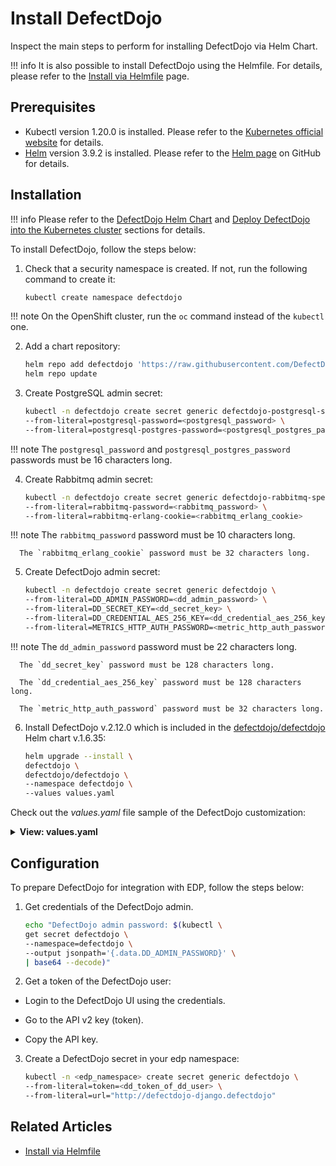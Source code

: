 # Install DefectDojo

Inspect the main steps to perform for installing DefectDojo via Helm Chart.

!!! info
    It is also possible to install DefectDojo using the Helmfile. For details, please refer to the [Install via Helmfile](./install-via-helmfile.md##deploy-defectdojo) page.

## Prerequisites

* Kubectl version 1.20.0 is installed. Please refer to the [Kubernetes official website](https://v1-20.docs.kubernetes.io/docs/setup/release/notes/) for details.
* [Helm](https://helm.sh) version 3.9.2 is installed. Please refer to the [Helm page](https://github.com/helm/helm/releases/tag/v3.9.2) on GitHub for details.

## Installation

!!! info
    Please refer to the [DefectDojo Helm Chart](https://github.com/DefectDojo/django-DefectDojo/tree/master/helm/defectdojo)
    and [Deploy DefectDojo into the Kubernetes cluster](https://github.com/DefectDojo/django-DefectDojo/blob/dev/readme-docs/KUBERNETES.md)
    sections for details.

To install DefectDojo, follow the steps below:

1. Check that a security namespace is created. If not, run the following command to create it:

   ```bash
   kubectl create namespace defectdojo
   ```

  !!! note
      On the OpenShift cluster, run the `oc` command instead of the `kubectl` one.

2. Add a chart repository:

   ```bash
   helm repo add defectdojo 'https://raw.githubusercontent.com/DefectDojo/django-DefectDojo/helm-charts'
   helm repo update
   ```

3. Create PostgreSQL admin secret:

   ```bash
   kubectl -n defectdojo create secret generic defectdojo-postgresql-specific \
   --from-literal=postgresql-password=<postgresql_password> \
   --from-literal=postgresql-postgres-password=<postgresql_postgres_password>
   ```

  !!! note
      The `postgresql_password` and `postgresql_postgres_password` passwords must be 16 characters long.

4. Create Rabbitmq admin secret:

   ```bash
   kubectl -n defectdojo create secret generic defectdojo-rabbitmq-specific \
   --from-literal=rabbitmq-password=<rabbitmq_password> \
   --from-literal=rabbitmq-erlang-cookie=<rabbitmq_erlang_cookie>
   ```

  !!! note
      The `rabbitmq_password` password must be 10 characters long.

      The `rabbitmq_erlang_cookie` password must be 32 characters long.

5. Create DefectDojo admin secret:

   ```bash
   kubectl -n defectdojo create secret generic defectdojo \
   --from-literal=DD_ADMIN_PASSWORD=<dd_admin_password> \
   --from-literal=DD_SECRET_KEY=<dd_secret_key> \
   --from-literal=DD_CREDENTIAL_AES_256_KEY=<dd_credential_aes_256_key> \
   --from-literal=METRICS_HTTP_AUTH_PASSWORD=<metric_http_auth_password>
   ```

  !!! note
      The `dd_admin_password` password must be 22 characters long.

      The `dd_secret_key` password must be 128 characters long.

      The `dd_credential_aes_256_key` password must be 128 characters long.

      The `metric_http_auth_password` password must be 32 characters long.


6. Install DefectDojo v.2.12.0 which is included in the [defectdojo/defectdojo](https://github.com/DefectDojo/django-DefectDojo/tree/master/helm/defectdojo) Helm chart v.1.6.35:

   ```bash
   helm upgrade --install \
   defectdojo \
   defectdojo/defectdojo \
   --namespace defectdojo \
   --values values.yaml
   ```

  Check out the *values.yaml* file sample of the DefectDojo customization:

  <details>
  <summary><b>View: values.yaml</b></summary>

```yaml

fullnameOverride: defectdojo
host: defectdojo.<ROOT_DOMAIN>
site_url: https://defectdojo.<ROOT_DOMAIN>
alternativeHosts:
  - defectdojo-django.defectdojo

initializer:
  # should be false after initial installation was performed
  run: true
django:
  uwsgi:
    livenessProbe:
      # Enable liveness checks on uwsgi container. Those values are use on nginx readiness checks as well.
      # default value is 120, so in our case 20 is just fine
      initialDelaySeconds: 20
```

  </details>

## Configuration

To prepare DefectDojo for integration with EDP, follow the steps below:

1. Get credentials of the DefectDojo admin.

   ```bash
   echo "DefectDojo admin password: $(kubectl \
   get secret defectdojo \
   --namespace=defectdojo \
   --output jsonpath='{.data.DD_ADMIN_PASSWORD}' \
   | base64 --decode)"
   ```

2. Get a token of the DefectDojo user:

  * Login to the DefectDojo UI using the credentials.

  * Go to the API v2 key (token).

  * Copy the API key.

3. Create a DefectDojo secret in your edp namespace:

   ```bash
   kubectl -n <edp_namespace> create secret generic defectdojo \
   --from-literal=token=<dd_token_of_dd_user> \
   --from-literal=url="http://defectdojo-django.defectdojo"
   ```

## Related Articles

* [Install via Helmfile](install-via-helmfile.md)